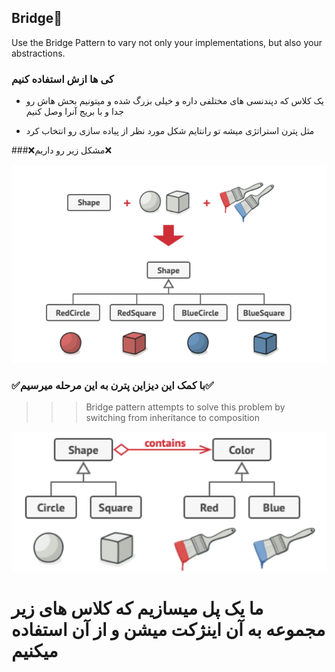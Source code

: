 ## Bridge🌉
Use the Bridge Pattern to vary not only your
implementations, but also your abstractions.

### کی ها ازش استفاده کنیم

* یک کلاس که دپندنسی های مختلفی داره و خیلی بزرگ شده و میتونیم بحش هاش رو جدا و با بریج آنرا وصل کنیم

* مثل پترن استراتژی میشه تو رانتایم شکل مورد نظر از پیاده سازی رو انتخاب کرد

###❌مشکل زیر رو داریم❌

![img_1.png](img_1.png)

### ✅با کمک این دیزاین پترن به این مرحله میرسیم✅

>>> Bridge pattern attempts to solve this problem by switching from inheritance to composition

![img.png](img_2.png)

# ما یک پل میسازیم که کلاس های زیر مجموعه به آن اینژکت میشن و از آن استفاده میکنیم
